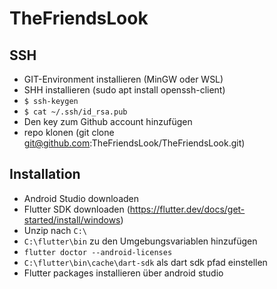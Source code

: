 # TheFriendsLook

## SSH
- GIT-Environment installieren (MinGW oder WSL)
- SHH installieren (sudo apt install openssh-client)
- `$ ssh-keygen`
- `$ cat ~/.ssh/id_rsa.pub`
- Den key zum Github account hinzufügen
- repo klonen (git clone git@github.com:TheFriendsLook/TheFriendsLook.git)

## Installation
- Android Studio downloaden
- Flutter SDK downloaden (https://flutter.dev/docs/get-started/install/windows)
- Unzip nach `C:\`
- `C:\flutter\bin` zu den Umgebungsvariablen hinzufügen
- `flutter doctor --android-licenses`
- `C:\flutter\bin\cache\dart-sdk` als dart sdk pfad einstellen
- Flutter packages installieren über android studio